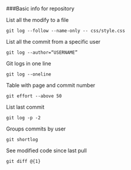###Basic info for repository



List all the modify to a file

```
git log --follow --name-only -- css/style.css
```


List all the commit from a specific user

```
git log --author=“USERNAME”
```

Git logs in one line

```
git log --oneline
```

Table with page and commit number 

```
git effort --above 50
```

List last commit

```
git log -p -2
```

Groups commits by user

```
git shortlog
```

See modified code since last pull
```
git diff @{1} 
```